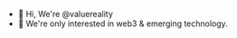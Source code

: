 - 👋 Hi, We're @valuereality
- 👀 We're only interested in web3 & emerging technology. 


<!---
valuereality/valuereality is a ✨ special ✨ repository because its `README.md` (this file) appears on your GitHub profile.
You can click the Preview link to take a look at your changes.
--->
